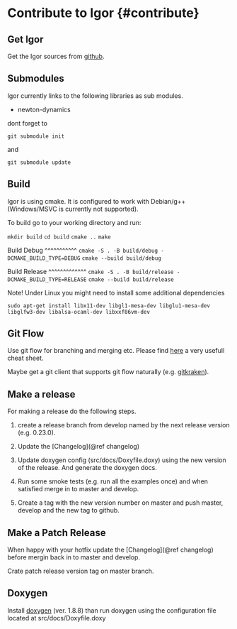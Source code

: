 Contribute to Igor                   {#contribute}
==================
 
Get Igor
--------

Get the Igor sources from [github](https://github.com/tanzfisch/Igor.git).
 
Submodules
----------

Igor currently links to the following libraries as sub modules.
 
- newton-dynamics
 
dont forget to
 
`git submodule init`

and

`git submodule update`

Build
-----

Igor is using cmake. It is configured to work with Debian/g++ (Windows/MSVC is currently not supported).

To build go to your working directory and run:

`mkdir build`
`cd build`
`cmake ..`
`make`

Build Debug
^^^^^^^^^^^
`cmake -S . -B build/debug -DCMAKE_BUILD_TYPE=DEBUG`
`cmake --build build/debug`

Build Release
^^^^^^^^^^^^^
`cmake -S . -B build/release -DCMAKE_BUILD_TYPE=RELEASE`
`cmake --build build/release`

Note! Under Linux you might need to install some additional dependencies

`sudo apt-get install libx11-dev libgl1-mesa-dev libglu1-mesa-dev libglfw3-dev libalsa-ocaml-dev libxxf86vm-dev`

Git Flow
--------

Use git flow for branching and merging etc. Please find [here](https://danielkummer.github.io/git-flow-cheatsheet/) a very usefull cheat sheet.

Maybe get a git client that supports git flow naturally (e.g. [gitkraken](https://www.gitkraken.com/)).

Make a release
--------------

For making a release do the following steps.

1. create a release branch from develop named by the next release version (e.g. 0.23.0).

2. Update the [Changelog](@ref changelog)

3. Update doxygen config (src/docs/Doxyfile.doxy) using the new version of the release. And generate the doxygen docs.

4. Run some smoke tests (e.g. run all the examples once) and when satisfied merge in to master and develop. 

5. Create a tag with the new version number on master and push master, develop and the new tag to github.

Make a Patch Release 
--------------------

When happy with your hotfix update the [Changelog](@ref changelog) before mergin back in to master and develop.

Crate patch release version tag on master branch.

Doxygen
-------

Install [doxygen](http://www.doxygen.nl/download.html) (ver. 1.8.8) than run 
doxygen using the configuration file located at src/docs/Doxyfile.doxy